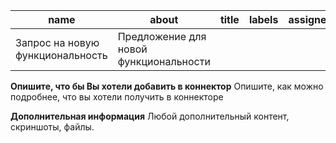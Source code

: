 | name                             | about                                  | title | labels | assignees |
| -------------------------------- | -------------------------------------- | ----- | ------ | --------- |
| Запрос на новую функциональность | Предложение для новой функциональности |       |        |           |

**Опишите, что бы Вы хотели добавить в коннектор** Опишите, как можно подробнее, что вы хотели получить в коннекторе

**Дополнительная информация** Любой дополнительный контент, скриншоты, файлы. 
